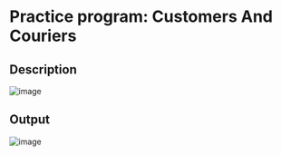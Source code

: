 # Practice program: Customers And Couriers

## Description

![image](https://github.com/Tan12d/PWC_RDBMS_using_Oracle/assets/100254217/a19089ce-8123-4cd7-8b6a-41e6fa8c1ba7)

## Output

![image](https://github.com/Tan12d/PWC_RDBMS_using_Oracle/assets/100254217/dcc48469-b606-43aa-85fb-c2d3f6d3f135)
